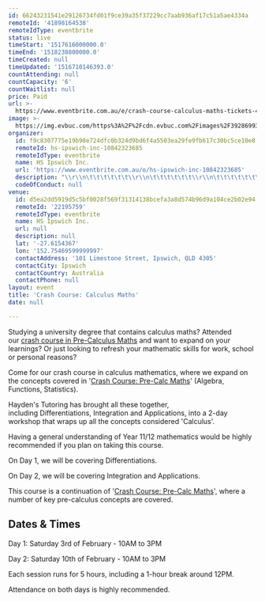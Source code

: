 ```yaml
---
id: 66243231541e29126734fd01f9ce39a35f37229cc7aab936af17c51a5ae4334a
remoteId: '41898164538'
remoteIdType: eventbrite
status: live
timeStart: '1517616000000.0'
timeEnd: '1518238800000.0'
timeCreated: null
timeUpdated: '1516710146393.0'
countAttending: null
countCapacity: '6'
countWaitlist: null
price: Paid
url: >-
  https://www.eventbrite.com.au/e/crash-course-calculus-maths-tickets-41898164538?aff=ebapi
image: >-
  https://img.evbuc.com/https%3A%2F%2Fcdn.evbuc.com%2Fimages%2F39286993%2F177544293861%2F1%2Foriginal.jpg?s=334763e5c4449ff92dfe887bbfbc3180
organizer:
  id: f9c8307775e19b98e724dfc0b324d9bd6f4a5503ea29fe9fb617c30bc5ce10e8
  remoteId: hs-ipswich-inc-10842323685
  remoteIdType: eventbrite
  name: HS Ipswich Inc.
  url: 'https://www.eventbrite.com.au/o/hs-ipswich-inc-10842323685'
  description: "\\r\\n\t\t\t\t\t\t\\r\\n\t\t\t\t\t\t\\r\\n\t\t\t\t\t\t\\r\\n"
  codeOfConduct: null
venue:
  id: d5ea2dd5919d5c5bf0028f569f31314138bcefa3a8d574b96d9a104ce2b02e94
  remoteId: '22195759'
  remoteIdType: eventbrite
  name: HS Ipswich Inc.
  url: null
  description: null
  lat: '-27.6154367'
  lon: '152.75469599999997'
  contactAddress: '101 Limestone Street, Ipswich, QLD 4305'
  contactCity: Ipswich
  contactCountry: Australia
  contactPhone: null
layout: event
title: 'Crash Course: Calculus Maths'
date: null

---
```

<P>Studying a university degree that contains calculus maths? Attended our <A HREF="https://www.eventbrite.com.au/e/pre-calc-maths-crash-course-tickets-41825243429" TARGET="_blank" REL="noopener noreferrer noopener noreferrer">crash course in Pre-Calculus Maths</A> and want to expand on your learnings? Or just looking to refresh your mathematic skills for work, school or personal reasons?</P>
<P>Come for our crash course in calculus mathematics, where we expand on the concepts covered in '<A HREF="https://www.eventbrite.com.au/e/pre-calc-maths-crash-course-tickets-41825243429" TARGET="_blank" REL="noopener noreferrer noopener noreferrer">Crash Course: Pre-Calc Maths</A>' (Algebra, Functions, Statistics).</P>
<P>Hayden's Tutoring has brought all these together, including Differentiations, Integration and Applications, into a 2-day workshop that wraps up all the concepts considered 'Calculus'. </P>
<P>Having a general understanding of Year 11/12 mathematics would be highly recommended if you plan on taking this course.</P>
<P>On Day 1, we will be covering Differentiations.</P>
<P>On Day 2, we will be covering Integration and Applications.</P>
<P>This course is a continuation of '<A HREF="https://www.eventbrite.com.au/e/pre-calc-maths-crash-course-tickets-41825243429" TARGET="_blank" REL="noopener noreferrer noopener noreferrer">Crash Course: Pre-Calc Maths</A>', where a number of key pre-calculus concepts are covered.</P>
<H2>Dates &amp; Times</H2>
<P>Day 1: Saturday 3rd of February - 10AM to 3PM</P>
<P>Day 2: Saturday 10th of February - 10AM to 3PM</P>
<P>Each session runs for 5 hours, including a 1-hour break around 12PM.</P>
<P>Attendance on both days is highly recommended.</P>
